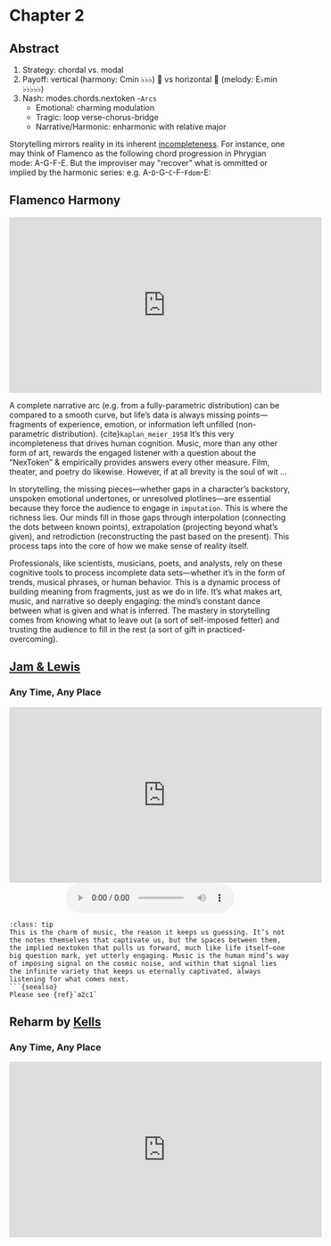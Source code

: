 # Chapter 2
## Abstract

1. Strategy: chordal vs. modal
2. Payoff: vertical (harmony: Cmin ♭♭♭) 🎹 vs horizontal 🎵 (melody: E♭min ♭♭♭♭♭)
3. Nash: modes.chords.nextoken -`Arcs`
   - Emotional: charming modulation
   - Tragic: loop verse-chorus-bridge
   - Narrative/Harmonic: enharmonic with relative major

Storytelling mirrors reality in its inherent [incompleteness](https://www.youtube.com/watch?v=YxB_tYCOAMY). For instance, one may think of Flamenco as the following chord progression in Phrygian mode: A-G-F-E. But the improviser may "recover" what is ommitted or implied by the harmonic series: e.g. A-`D`-G-`C`-F-`Fdom`-E:


## Flamenco Harmony 

<iframe width="560" height="315" src="https://www.youtube.com/embed/YxB_tYCOAMY" frameborder="0" allow="accelerometer; autoplay; clipboard-write; encrypted-media; gyroscope; picture-in-picture; web-share" allowfullscreen></iframe>

A complete narrative arc (e.g. from a fully-parametric distribution) can be compared to a smooth curve, but life’s data is always missing points—fragments of experience, emotion, or information left unfilled (non-parametric distribution). {cite}`kaplan_meier_1958` It’s this very incompleteness that drives human cognition. Music, more than any other form of art, rewards the engaged listener with a question about the “NexToken” & empirically provides answers every other measure. Film, theater, and poetry do likewise. However, if at all brevity is the soul of wit ... 

In storytelling, the missing pieces—whether gaps in a character’s backstory, unspoken emotional undertones, or unresolved plotlines—are essential because they force the audience to engage in `imputation`. This is where the richness lies. Our minds fill in those gaps through interpolation (connecting the dots between known points), extrapolation (projecting beyond what’s given), and retrodiction (reconstructing the past based on the present). This process taps into the core of how we make sense of reality itself.

Professionals, like scientists, musicians, poets, and analysts, rely on these cognitive tools to process incomplete data sets—whether it’s in the form of trends, musical phrases, or human behavior. This is a dynamic process of building meaning from fragments, just as we do in life. It’s what makes art, music, and narrative so deeply engaging: the mind’s constant dance between what is given and what is inferred. The mastery in storytelling comes from knowing what to leave out (a sort of self-imposed fetter) and trusting the audience to fill in the rest (a sort of gift in practiced-overcoming).

## [Jam & Lewis](https://en.wikipedia.org/wiki/Jimmy_Jam_and_Terry_Lewis)
### Any Time, Any Place

<iframe width="560" height="315" src="https://www.youtube.com/embed/7KcIAmqkXOU" frameborder="0" allow="accelerometer; autoplay; clipboard-write; encrypted-media; gyroscope; picture-in-picture; web-share" allowfullscreen></iframe>

<div style="text-align: center;">
  <audio controls style="width: 60%;">
    <source src="../media/chordal-modal.mp3" type="audio/mp3">
    Your browser does not support the audio element.
  </audio>
</div>


```{admonition} Chordal & Modal
:class: tip
This is the charm of music, the reason it keeps us guessing. It’s not the notes themselves that captivate us, but the spaces between them, the implied nextoken that pulls us forward, much like life itself—one big question mark, yet utterly engaging. Music is the human mind’s way of imposing signal on the cosmic noise, and within that signal lies the infinite variety that keeps us eternally captivated, always listening for what comes next.
```{seealso}
Please see {ref}`a2c1`
```

## Reharm by [Kells](https://en.wikipedia.org/wiki/R._Kelly)
### Any Time, Any Place

<iframe width="560" height="315" src="https://www.youtube.com/embed/3HO9H1VMMOk" frameborder="0" allow="accelerometer; autoplay; clipboard-write; encrypted-media; gyroscope; picture-in-picture; web-share" allowfullscreen></iframe>
 